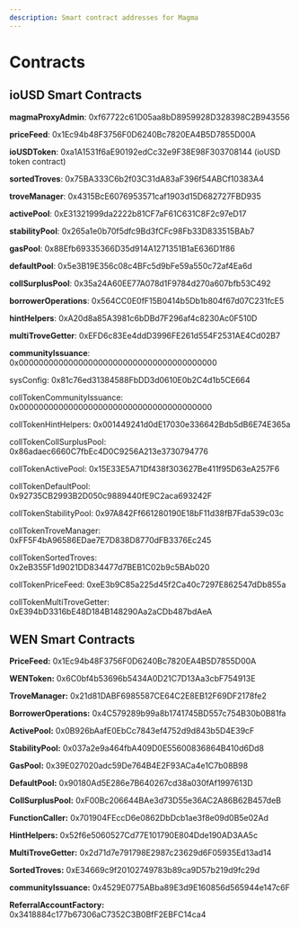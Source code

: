 ```yaml
---
description: Smart contract addresses for Magma
---
```


# Contracts

## ioUSD Smart Contracts

**magmaProxyAdmin**: 0xf67722c61D05aa8bD8959928D328398C2B943556

**priceFeed**: 0x1Ec94b48F3756F0D6240Bc7820EA4B5D7855D00A

**ioUSDToken**: 0xa1A1531f6aE90192edCc32e9F38E98F303708144 (ioUSD token contract)

**sortedTroves**: 0x75BA333C6b2f03C31dA83aF396f54ABCf10383A4

**troveManager**: 0x4315BcE6076953571caf1903d15D682727FBD935

**activePool**: 0xE31321999da2222b81CF7aF61C631C8F2c97eD17

**stabilityPool**: 0x265a1e0b70f5dfc9Bd3fCFc98Fb33D833515BAb7

**gasPool**: 0x88Efb69335366D35d914A1271351B1aE636D1f86

**defaultPool**: 0x5e3B19E356c08c4BFc5d9bFe59a550c72af4Ea6d

**collSurplusPool**: 0x35a24A60EE77A078d1F9784d270a607bfb53C492

**borrowerOperations**: 0x564CC0E0fF15B0414b5Db1b804f67d07C231fcE5

**hintHelpers**: 0xA20d8a85A3981c6bDBd7F296af4c8230Ac0F510D

**multiTroveGetter**: 0xEFD6c83Ee4ddD3996FE261d554F2531AE4Cd02B7

**communityIssuance**: 0x0000000000000000000000000000000000000000

sysConfig: 0x81c76ed31384588FbDD3d0610E0b2C4d1b5CE664

collTokenCommunityIssuance: 0x000000000000000000000000000000000000000

collTokenHintHelpers: 0x001449241d0dE17030e336642Bdb5dB6E74E365a

collTokenCollSurplusPool: 0x86adaec6660C7fbEc4D0C9256A213e3730794776

collTokenActivePool: 0x15E33E5A71Df438f303627Be411f95D63eA257F6

collTokenDefaultPool: 0x92735CB2993B2D050c9889440fE9C2aca693242F

collTokenStabilityPool: 0x97A842Ff661280190E18bF11d38fB7Fda539c03c

collTokenTroveManager: 0xFF5F4bA96586EDae7E7D838D8770dFB3376Ec245

collTokenSortedTroves: 0x2eB355F1d9021DD834477d7BEB1C02b9c5BAb020

collTokenPriceFeed: 0xeE3b9C85a225d45f2Ca40c7297E862547dDb855a

collTokenMultiTroveGetter: 0xE394bD3316bE48D184B148290Aa2aCDb487bdAeA



## WEN Smart Contracts

**PriceFeed:** 0x1Ec94b48F3756F0D6240Bc7820EA4B5D7855D00A

**WENToken:** 0x6C0bf4b53696b5434A0D21C7D13Aa3cbF754913E

**TroveManager:** 0x21d81DABF6985587CE64C2E8EB12F69DF2178fe2

**BorrowerOperations:** 0x4C579289b99a8b1741745BD557c754B30b0B81fa

**ActivePool:** 0x0B926bAafE0EbCc7843ef4752d9d843b5D4E39cF

**StabilityPool:** 0x037a2e9a464fbA409D0E55600836864B410d6Dd8

**GasPool:** 0x39E027020adc59De764B4E2F93ACa4e1C7b08B98

**DefaultPool:** 0x90180Ad5E286e7B640267cd38a030fAf1997613D

**CollSurplusPool:** 0xF00Bc206644BAe3d73D55e36AC2A86B62B457deB

**FunctionCaller:** 0x701904FEccD6e0862DbDcb1ae3f8e09d0B5e02Ad

**HintHelpers:** 0x52f6e5060527Cd77E101790E804Dde190AD3AA5c

**MultiTroveGetter:** 0x2d71d7e791798E2987c23629d6F05935Ed13ad14

**SortedTroves:** 0xE34669c9f20102749783b89ca9D57b219d9fc29d

**communityIssuance:** 0x4529E0775ABba89E3d9E160856d565944e147c6F

**ReferralAccountFactory:** 0x3418884c177b67306aC7352C3B0BfF2EBFC14ca4
